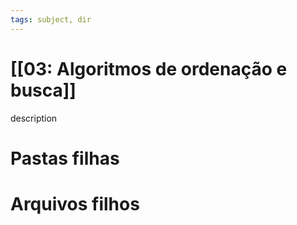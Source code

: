 ```yaml
---
tags: subject, dir
---
```


# [[03: Algoritmos de ordenação e busca]]

description

# Pastas filhas



# Arquivos filhos


